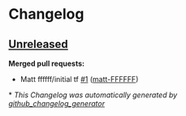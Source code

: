 # Changelog

## [Unreleased](https://github.com/Azure/terraform-azure-hubandspoke/tree/HEAD)

**Merged pull requests:**

- Matt ffffff/initial tf [\#1](https://github.com/Azure/terraform-azure-hubandspoke/pull/1) ([matt-FFFFFF](https://github.com/matt-FFFFFF))



\* *This Changelog was automatically generated by [github_changelog_generator](https://github.com/github-changelog-generator/github-changelog-generator)*
